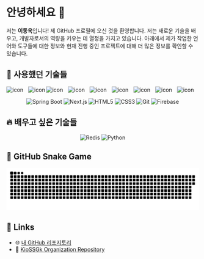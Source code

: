 # 안녕하세요 👋

저는 **이동욱**입니다! 제 GitHub 프로필에 오신 것을 환영합니다. 저는 새로운 기술을 배우고, 개발자로서의 역량을 키우는 데 열정을 가지고 있습니다. 아래에서 제가 작업한 언어와 도구들에 대한 정보와 현재 진행 중인 프로젝트에 대해 더 많은 정보를 확인할 수 있습니다.

## 🍇 사용했던 기술들

<div style="display: flex; align-items: flex-start;">
  <img src="https://techstack-generator.vercel.app/java-icon.svg" alt="icon" width="65" style="margin-right: 10px; margin-bottom: 0px;" />
  <img src="https://techstack-generator.vercel.app/mysql-icon.svg" alt="icon" width="65" style="margin-right: 0px; margin-bottom: 0px;" />
  <img src="https://techstack-generator.vercel.app/ts-icon.svg" alt="icon" width="65" style="margin-right: 10px; margin-bottom: 0px;" />
  <img src="https://techstack-generator.vercel.app/js-icon.svg" alt="icon" width="65" style="margin-right: 10px; margin-bottom: 0px;" />
  <img src="https://techstack-generator.vercel.app/react-icon.svg" alt="icon" width="65" style="margin-right: 10px; margin-bottom: 0px;" />
  <img src="https://techstack-generator.vercel.app/python-icon.svg" alt="icon" width="65" style="margin-right: 10px; margin-bottom: 0px;" />
  <img src="https://techstack-generator.vercel.app/github-icon.svg" alt="icon" width="65" style="margin-right: 10px; margin-bottom: 0px;" />
  <img src="https://techstack-generator.vercel.app/docker-icon.svg" alt="icon" width="65" style="margin-right: 10px; margin-bottom: 0px;" />
  <img src="https://techstack-generator.vercel.app/aws-icon.svg" alt="icon" width="65" style="margin-right: 10px; margin-bottom: 0px;" />
</div>

<p align="center">
  <img src="https://cdn.jsdelivr.net/gh/devicons/devicon/icons/spring/spring-original.svg" alt="Spring Boot" width="40" height="40"/>
  <img src="https://cdn.jsdelivr.net/gh/devicons/devicon/icons/nextjs/nextjs-original.svg" alt="Next.js" width="40" height="40"/>
  <img src="https://cdn.jsdelivr.net/gh/devicons/devicon/icons/html5/html5-original.svg" alt="HTML5" width="40" height="40"/>
  <img src="https://cdn.jsdelivr.net/gh/devicons/devicon/icons/css3/css3-original.svg" alt="CSS3" width="40" height="40"/>
  <img src="https://cdn.jsdelivr.net/gh/devicons/devicon/icons/git/git-original.svg" alt="Git" width="40" height="40"/>
  <img src="https://cdn.jsdelivr.net/gh/devicons/devicon/icons/firebase/firebase-plain.svg" alt="Firebase" width="40" height="40"/>
  
</p>

## 🔥 배우고 싶은 기술들

<p align="center">
  <img src="https://cdn.jsdelivr.net/gh/devicons/devicon/icons/redis/redis-original.svg" alt="Redis" width="40" height="40"/>
  <img src="https://cdn.jsdelivr.net/gh/devicons/devicon/icons/python/python-original.svg" alt="Python" width="40" height="40"/>
</p>

## 🐍 GitHub Snake Game

<picture>
  <source media="(prefers-color-scheme: dark)" srcset="dist/github-snake-dark.svg" />
  <source media="(prefers-color-scheme: light)" srcset="dist/github-snake.svg" />
  <img alt="github-snake" src="dist/github-snake.svg" />
</picture>

<!-- snake -->

## 🔗 Links

- 🌐 [내 GitHub 리포지토리](https://github.com/leedonguk0809?tab=repositories)
- 📝 [KioSSGk Organization Repository](https://github.com/KioSSGk/kiossgk)

